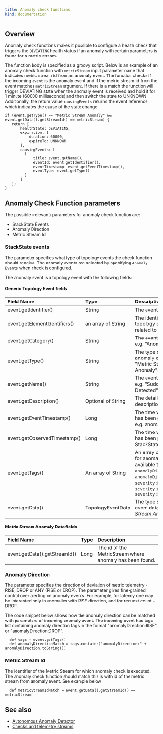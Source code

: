 ```yaml
---
title: Anomaly check functions
kind: documentation
---
```


## Overview

Anomaly check functions makes it possible to configure a health check that triggers the `DEVIATING` health status if an anomaly with certain parameters is found for a metric stream.

The function body is specified as a groovy script. Below is an example of an anomaly check function with `metricStream` input parameter name that indicates metric stream id from an anomaly event. The function checks if the incoming `event` is the anomaly event and if the metric stream id from the event matches `metricStream` argument. If there is a match the function will trigger DEVIATING state when the anomaly event is received and hold it for 1 minute (60000 milliseconds) and then switch the state to UNKNOWN. Additionally, the return value `causingEvents` returns the event reference which indicates the cause of the state change.

  ```text
  if (event.getType() == "Metric Stream Anomaly" && event.getData().getStreamId() == metricStream) {
     return [
         healthState: DEVIATING,
         expiration: [
             duration: 60000,
             expireTo: UNKNOWN
         ],
         causingEvents: [
           [
               title: event.getName(),
               eventId: event.getIdentifier(),
               eventTimestamp: event.getEventTimestamp(),
               eventType: event.getType()
           ]            
         ]
     ];
  }
  ```

## Anomaly Check Function parameters

The possible (relevant) parameters for anomaly check function are:
* StackState Events
* Anomaly Direction
* Metric Stream Id

### StackState events

The parameter specifies what type of topology events the check function should receive. The anomaly events are selected by specifying `Anomaly Events` when check is configured.

The anomaly event is a topology event with the following fields:

#### Generic Topology Event fields

| Field Name | Type | Description |
| :--- | :--- | :--- |
| event.getIdentifier() | String | The event identifier. |
| event.getElementIdentifiers() | an array of String | The identifiers of topology component related to the event. |
| event.getCategory() | String | The event category, e.g. "Anomalies" |
| event.getType() | String | The type of event. For anomaly events it is "Metric Stream Anomaly". |
| event.getName() | String | The event summary, e.g. "Sudden Rise Detected" |
| event.getDescription() | Optional of String | The detailed description of event |
| event.getEventTimestamp() | Long | The time when event has been generated, e.g. anomaly start time |
| event.getObservedTimestamp() | Long | The time when even has been processed by StackState |
| event.getTags() | An array of String | An array of event tags, for anomaly events available tags are - `anomalyDirection:RISE`, `anomalyDirection:DROP`, `severity:HIGH`, `severity:MEDIUM`, `severity:LOW` |
| event.getData() | TopologyEventData | The type specific event data, e.g. *Metric Stream Anomaly Data* |

#### Metric Stream Anomaly Data fields

| Field Name | Type | Description |
| :--- | :--- | :--- |
| event.getData().getStreamId() | Long | The id of the MetricStream where anomaly has been found. |

### Anomaly Direction

The parameter specifies the direction of deviation of metric telemetry - RISE, DROP or ANY (RISE or DROP). The parameter gives fine-grained control over alerting on anomaly events. For example, for latency one may be interested only in anomalies with RISE direction, and for request count - DROP.

The code snippet below shows how the anomaly direction can be matched with parameters of incoming anomaly event. The incoming event has tags list containing anomaly direction tags in the format "anomalyDirection:RISE" or "anomalyDirection:DROP".

  ```text
    def tags = event.getTags()
    def anomalyDirectionMatch = tags.contains("anomalyDirection:" + anomalyDirection.toString())
  ```

### Metric Stream Id

The identifier of the Metric Stream for which anomaly check is executed. The anomaly check function should match this is with id of the metric stream from anomaly event. See example below

  ```text
    def metricStreamIdMatch = event.getData().getStreamId() == metricStream
  ```

## See also

* [Autonomous Anomaly Detector](../../stackpacks/add-ons/aad.md)
* [Checks and telemetry streams](checks_and_streams.md)
